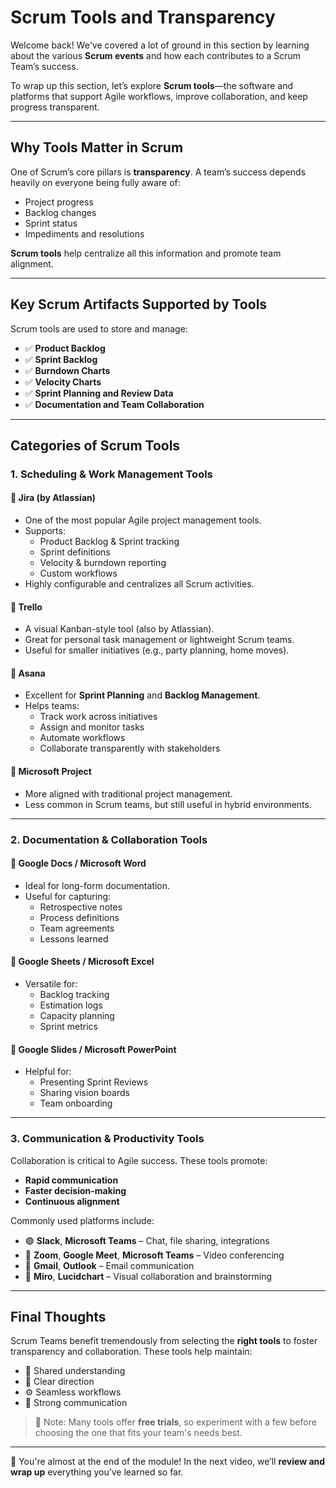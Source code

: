 # Scrum Tools and Transparency

Welcome back! We've covered a lot of ground in this section by learning about the various **Scrum events** and how each contributes to a Scrum Team’s success.

To wrap up this section, let’s explore **Scrum tools**—the software and platforms that support Agile workflows, improve collaboration, and keep progress transparent.

---

## Why Tools Matter in Scrum

One of Scrum’s core pillars is **transparency**. A team’s success depends heavily on everyone being fully aware of:

- Project progress  
- Backlog changes  
- Sprint status  
- Impediments and resolutions  

**Scrum tools** help centralize all this information and promote team alignment.

---

## Key Scrum Artifacts Supported by Tools

Scrum tools are used to store and manage:
- ✅ **Product Backlog**
- ✅ **Sprint Backlog**
- ✅ **Burndown Charts**
- ✅ **Velocity Charts**
- ✅ **Sprint Planning and Review Data**
- ✅ **Documentation and Team Collaboration**

---

## Categories of Scrum Tools

### 1. Scheduling & Work Management Tools

#### 🔹 Jira (by Atlassian)
- One of the most popular Agile project management tools.
- Supports:
  - Product Backlog & Sprint tracking
  - Sprint definitions
  - Velocity & burndown reporting
  - Custom workflows
- Highly configurable and centralizes all Scrum activities.

#### 🔹 Trello
- A visual Kanban-style tool (also by Atlassian).
- Great for personal task management or lightweight Scrum teams.
- Useful for smaller initiatives (e.g., party planning, home moves).

#### 🔹 Asana
- Excellent for **Sprint Planning** and **Backlog Management**.
- Helps teams:
  - Track work across initiatives
  - Assign and monitor tasks
  - Automate workflows
  - Collaborate transparently with stakeholders

#### 🔹 Microsoft Project
- More aligned with traditional project management.
- Less common in Scrum teams, but still useful in hybrid environments.

---

### 2. Documentation & Collaboration Tools

#### 🔹 Google Docs / Microsoft Word
- Ideal for long-form documentation.
- Useful for capturing:
  - Retrospective notes
  - Process definitions
  - Team agreements
  - Lessons learned

#### 🔹 Google Sheets / Microsoft Excel
- Versatile for:
  - Backlog tracking
  - Estimation logs
  - Capacity planning
  - Sprint metrics

#### 🔹 Google Slides / Microsoft PowerPoint
- Helpful for:
  - Presenting Sprint Reviews
  - Sharing vision boards
  - Team onboarding

---

### 3. Communication & Productivity Tools

Collaboration is critical to Agile success. These tools promote:
- **Rapid communication**
- **Faster decision-making**
- **Continuous alignment**

Commonly used platforms include:
- 🟢 **Slack**, **Microsoft Teams** – Chat, file sharing, integrations
- 🎥 **Zoom**, **Google Meet**, **Microsoft Teams** – Video conferencing
- 📧 **Gmail**, **Outlook** – Email communication
- 📝 **Miro**, **Lucidchart** – Visual collaboration and brainstorming

---

## Final Thoughts

Scrum Teams benefit tremendously from selecting the **right tools** to foster transparency and collaboration. These tools help maintain:

- 🔄 Shared understanding  
- 🧭 Clear direction  
- ⚙️ Seamless workflows  
- 🤝 Strong communication

> 🔔 Note: Many tools offer **free trials**, so experiment with a few before choosing the one that fits your team's needs best.

---

🎉 You're almost at the end of the module! In the next video, we’ll **review and wrap up** everything you’ve learned so far.


